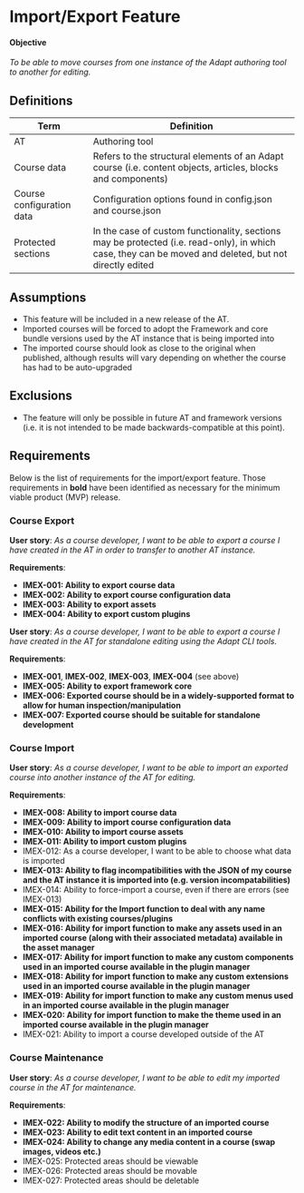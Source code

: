 # Import/Export Feature

#### Objective
*To be able to move courses from one instance of the Adapt authoring tool to another for editing.*

## Definitions
| Term               | Definition |
| ------------------ | ---------- |
| AT                 | Authoring tool |
| Course data | Refers to the structural elements of an Adapt course (i.e. content objects, articles, blocks and components) |
| Course configuration data | Configuration options found in config.json and course.json |
| Protected sections | In the case of custom functionality, sections may be protected (i.e. read-only), in which case, they can be moved and deleted, but not directly edited |

## Assumptions

- This feature will be included in a new release of the AT.
- Imported courses will be forced to adopt the Framework and core bundle versions used by the AT instance that is being imported into
- The imported course should look as close to the original when published, although results will vary depending on whether the course has had to be auto-upgraded

## Exclusions

- The feature will only be possible in future AT and framework versions (i.e. it is not intended to be made backwards-compatible at this point).

## Requirements

Below is the list of requirements for the import/export feature. Those requirements in **bold** have been identified as necessary for the minimum viable product (MVP) release.

### Course Export

**User story**: *As a course developer, I want to be able to export a course I have created in the AT in order to transfer to another AT instance.*

**Requirements**:
- **IMEX-001: Ability to export course data**
- **IMEX-002: Ability to export course configuration data**
- **IMEX-003: Ability to export assets**
- **IMEX-004: Ability to export custom plugins**

**User story**: *As a course developer, I want to be able to export a course I have created in the AT for standalone editing using the Adapt CLI tools.*

**Requirements**:
- **IMEX-001**, **IMEX-002**, **IMEX-003**, **IMEX-004** (see above)
- **IMEX-005: Ability to export framework core**
- **IMEX-006: Exported course should be in a widely-supported format to allow for human inspection/manipulation**
- **IMEX-007: Exported course should be suitable for standalone development**

### Course Import

**User story**: *As a course developer, I want to be able to import an exported course into another instance of the AT for editing.*

**Requirements**:
- **IMEX-008: Ability to import course data**
- **IMEX-009: Ability to import course configuration data**
- **IMEX-010: Ability to import course assets**
- **IMEX-011: Ability to import custom plugins**
- IMEX-012: As a course developer, I want to be able to choose what data is imported
- **IMEX-013: Ability to flag incompatibilities with the JSON of my course and the AT instance it is imported into (e.g. version incompatabilities)**
- IMEX-014: Ability to force-import a course, even if there are errors (see IMEX-013)
- **IMEX-015: Ability for the Import function to deal with any name conflicts with existing courses/plugins**
- **IMEX-016: Ability for import function to make any assets used in an imported course (along with their associated metadata) available in the asset manager**
- **IMEX-017: Ability for import function to make any custom components used in an imported course available in the plugin manager**
- **IMEX-018: Ability for import function to make any custom extensions used in an imported course available in the plugin manager**
- **IMEX-019: Ability for import function to make any custom menus used in an imported course available in the plugin manager**
- **IMEX-020: Ability for import function to make the theme used in an imported course available in the plugin manager**
- IMEX-021: Ability to import a course developed outside of the AT

### Course Maintenance

**User story**: *As a course developer, I want to be able to edit my imported course in the AT for maintenance.*

**Requirements**:
- **IMEX-022: Ability to modify the structure of an imported course**
- **IMEX-023: Ability to edit text content in an imported course**
- **IMEX-024: Ability to change any media content in a course (swap images, videos etc.)**
- IMEX-025: Protected areas should be viewable
- IMEX-026: Protected areas should be movable
- IMEX-027: Protected areas should be deletable
